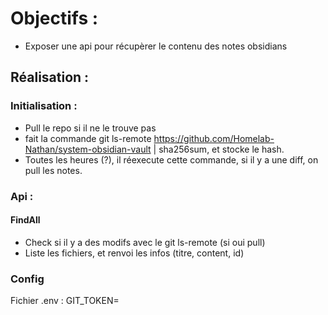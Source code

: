 # Objectifs : 
- Exposer une api pour récupèrer le contenu des notes obsidians

## Réalisation :
### Initialisation :
- Pull le repo si il ne le trouve pas
- fait la commande git ls-remote https://github.com/Homelab-Nathan/system-obsidian-vault | sha256sum, et stocke le hash.
- Toutes les heures (?), il réexecute cette commande, si il y a une diff, on pull les notes.

### Api : 
#### FindAll
- Check si il y a des modifs avec le git ls-remote (si oui pull)
- Liste les fichiers, et renvoi les infos (titre, content, id)

### Config
Fichier .env : 
GIT_TOKEN=